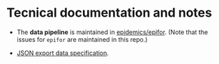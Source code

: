 # Tecnical documentation and notes

* The **data pipeline** is maintained in [epidemics/epifor](https://github.com/epidemics/epifor).
(Note that the issues for `epifor` are maintained in this repo.)

* [JSON export data specification](data-specification.md).
